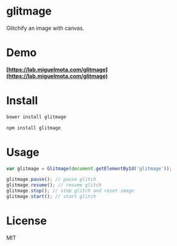 # glitmage

Glitchify an image with canvas.

# Demo

**[https://lab.miguelmota.com/glitmage](https://lab.miguelmota.com/glitmage)**

# Install

```bash
bower install glitmage
```

```bash
npm install glitmage
```

# Usage

```javascript
var glitmage = Glitmage(document.getElementById('glitmage'));

glitmage.pause(); // pause glitch
glitmage.resume(); // resume glitch
glitmage.stop(); // stop glitch and reset image
glitmage.start(); // start glitch
```

# License

MIT